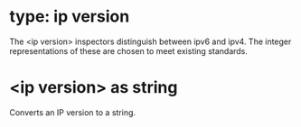 # type: ip version

The &lt;ip version&gt; inspectors distinguish between ipv6 and ipv4. The integer representations of these are chosen to meet existing standards.

# &lt;ip version&gt; as string

Converts an IP version to a string.
